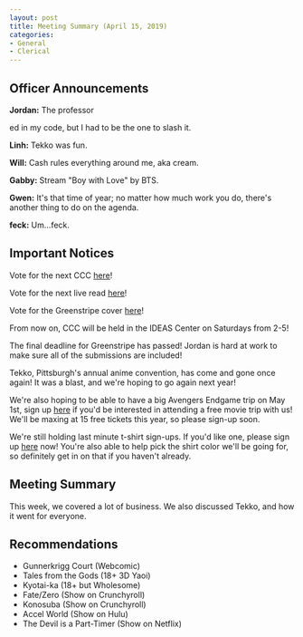 ```yaml
---
layout: post
title: Meeting Summary (April 15, 2019)
categories:
- General
- Clerical
---
```


## Officer Announcements

**Jordan:**  The professor <p>ed in my code, but I had to be the one to slash it.

**Linh:**  Tekko was fun.

**Will:**  Cash rules everything around me, aka cream.

**Gabby:**  Stream "Boy with Love" by BTS.

**Gwen:**  It's that time of year; no matter how much work you do, there's another thing to do on the agenda.

**feck:**  Um...feck.

## Important Notices

Vote for the next CCC [here](https://docs.google.com/forms/d/e/1FAIpQLSeKBVAdj3uKGACFyXS7dvP9Y9AlG18iFynSoxPjtiq87DxG3w/viewform?usp=sf_link)!

Vote for the next live read [here](https://docs.google.com/forms/d/e/1FAIpQLSdmQQHQ8CIJbGw_609sYo0mJLp5Opzr6TaLbpuhkaOk4BVxFA/viewform?usp=sf_link)!

Vote for the Greenstripe cover [here](https://docs.google.com/forms/d/e/1FAIpQLSfONnp5GMnPALhMlbOHhWAIi8CF1idXmMDn2yUJceCl5SXebA/viewform?usp=sf_link)!

From now on, CCC will be held in the IDEAS Center on Saturdays from 2-5!

The final deadline for Greenstripe has passed!  Jordan is hard at work to make sure all of the submissions are included!

Tekko, Pittsburgh's annual anime convention, has come and gone once again!  It was a blast, and we're hoping to go again next year!

We're also hoping to be able to have a big Avengers Endgame trip on May 1st, sign up [here](https://docs.google.com/forms/d/e/1FAIpQLSdEsLGnhSADnhPLHrjv-IUlKvRHaYfc3yo1J4vXLZNeVBxwPg/viewform?usp=sf_link) if you'd be interested in attending a free movie trip with us!  We'll be maxing at 15 free tickets this year, so please sign-up soon.

We're still holding last minute t-shirt sign-ups.  If you'd like one, please sign up [here](https://docs.google.com/forms/d/e/1FAIpQLScsyjQMHGcE-tF-zzCtWA_D7HcMHNv7uTaMTqY3Uwh6uQki8g/viewform?usp=sf_link) now!  You're also able to help pick the shirt color we'll be going for, so definitely get in on that if you haven't already.



## Meeting Summary

This week, we covered a lot of business.  We also discussed Tekko, and how it went for everyone.

## Recommendations

* Gunnerkrigg Court (Webcomic)
* Tales from the Gods (18+ 3D Yaoi)
* Kyotai-ka (18+ but Wholesome)
* Fate/Zero (Show on Crunchyroll)
* Konosuba (Show on Crunchyroll)
* Accel World (Show on Hulu)
* The Devil is a Part-Timer (Show on Netflix)
